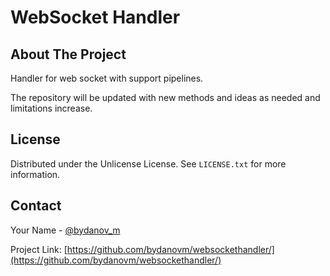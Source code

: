 # WebSocket Handler

<!-- ABOUT THE PROJECT -->
## About The Project

Handler for web socket with support pipelines.

The repository will be updated with new methods and ideas as needed and limitations increase.

<!-- LICENSE -->
## License

Distributed under the Unlicense License. See `LICENSE.txt` for more information.

<!-- CONTACT -->
## Contact

Your Name - [@bydanov_m](https://t.me/bydanov_m)

Project Link: [https://github.com/bydanovm/websockethandler/](https://github.com/bydanovm/websockethandler/)
